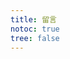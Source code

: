 ```yaml
---
title: 留言
notoc: true
tree: false
---
```


<!--PC和WAP自适应版-->
<div id="SOHUCS" ></div> 
<script type="text/javascript"> 
(function(){ 
var appid = 'cytimdwye'; 
var conf = 'prod_f70f3dd8e7dbccdc09a3ec3ddc2100ba'; 
var width = window.innerWidth || document.documentElement.clientWidth; 
if (width < 960) { 
window.document.write('<script id="changyan_mobile_js" charset="utf-8" type="text/javascript" src="http://changyan.sohu.com/upload/mobile/wap-js/changyan_mobile.js?client_id=' + appid + '&conf=' + conf + '"><\/script>'); } else { var loadJs=function(d,a){var c=document.getElementsByTagName("head")[0]||document.head||document.documentElement;var b=document.createElement("script");b.setAttribute("type","text/javascript");b.setAttribute("charset","UTF-8");b.setAttribute("src",d);if(typeof a==="function"){if(window.attachEvent){b.onreadystatechange=function(){var e=b.readyState;if(e==="loaded"||e==="complete"){b.onreadystatechange=null;a()}}}else{b.onload=a}}c.appendChild(b)};loadJs("http://changyan.sohu.com/upload/changyan.js",function(){window.changyan.api.config({appid:appid,conf:conf})}); } })(); </script>